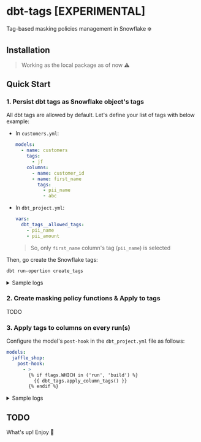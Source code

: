 <!-- markdownlint-disable no-inline-html no-alt-text ul-indent code-block-style -->
# dbt-tags [EXPERIMENTAL]

Tag-based masking policies management in Snowflake ❄️

## Installation

> Working as the local package as of now ⚠️

## Quick Start

### 1. Persist dbt tags as Snowflake object's tags

All dbt tags are allowed by default. Let's define your list of tags with below example:

- In `customers.yml`:

  ```yml
  models:
    - name: customers
      tags: 
        - jf
      columns:
        - name: customer_id
        - name: first_name
          tags: 
            - pii_name
            - abc
  ```

- In `dbt_project.yml`:

  ```yml
  vars:
    dbt_tags__allowed_tags: 
      - pii_name
      - pii_amount
  ```

  > So, only `first_name` column's tag (`pii_name`) is selected

Then, go create the Snowflake tags:

```bash
dbt run-opertion create_tags
```

<details>
  <summary>Sample logs</summary>
```log
03:17:12  Running with dbt=1.7.6
03:17:12  Registered adapter: snowflake=1.7.1
03:17:12  Found 5 models, 3 seeds, 21 tests, 2 sources, 1 exposure, 0 metrics, 552 macros, 0 groups, 0 semantic models
03:17:12  query:
create schema if not exists poc_il_sm.DAT_DAT;
create tag if not exists poc_il_sm.DAT_DAT.pii_name
  with comment = 'PROD - jaffle_shop''s dbt managed tags | context: {"level": "model.customers.column", "name": "first_name", "tag": "pii_name"}';
create tag if not exists poc_il_sm.DAT_DAT.pii_amount
  with comment = 'PROD - jaffle_shop''s dbt managed tags | context: {"level": "model.orders.column", "name": "amount", "tag": "pii_amount"}';
03:17:12  [RUN]: dbt_tags.create_tags
03:17:14  Completed
```
</details>

### 2. Create masking policy functions & Apply to tags

TODO

### 3. Apply tags to columns on every run(s)

Configure the model's `post-hook` in the `dbt_project.yml` file as follows:

```yml
models:
  jaffle_shop:
    post-hook:
      - >
        {% if flags.WHICH in ('run', 'build') %}
          {{ dbt_tags.apply_column_tags() }}
        {% endif %}
```

<details>
  <summary>Sample logs</summary>
```logdbt run -s customers orders  
03:17:20  Running with dbt=1.7.6
03:17:20  Registered adapter: snowflake=1.7.1
03:17:20  Found 5 models, 3 seeds, 21 tests, 2 sources, 1 exposure, 0 metrics, 552 macros, 0 groups, 0 semantic models
03:17:20  
03:17:24  Concurrency: 1 threads (target='prod')
03:17:24  
03:17:24  1 of 2 START sql table model DAT.customers ..................................... [RUN]
03:17:26  dbt_tags.apply_column_tags - Set tag [common.tags.pii_name] on column [demo.DAT.customers:first_name]
03:17:27  1 of 2 OK created sql table model DAT.customers ................................ [SUCCESS 1 in 3.50s]
03:17:27  2 of 2 START sql table model DAT.orders ........................................ [RUN]
03:17:29  dbt_tags.apply_column_tags - Set tag [demo.tags.pii_amount] on column [demo.DAT.orders:amount]
03:17:30  2 of 2 OK created sql table model DAT.orders ................................... [SUCCESS 1 in 2.67s]
03:17:30  
03:17:30  Finished running 2 table models in 0 hours 0 minutes and 9.81 seconds (9.81s).
03:17:30  
03:17:30  Completed successfully
03:17:30  
03:17:30  Done. PASS=2 WARN=0 ERROR=0 SKIP=0 TOTAL=2
```
</details>

## TODO

What's up! Enjoy 🎉
